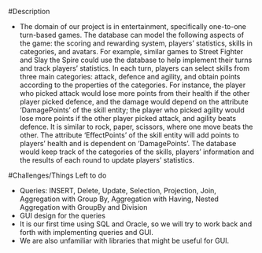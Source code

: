 #Description
- The domain of our project is in entertainment, specifically one-to-one turn-based games. The database can model the following aspects of the game: the scoring and rewarding system, players’ statistics, skills in categories, and avatars. For example, similar games to Street Fighter and Slay the Spire could use the database to help implement their turns and track players’ statistics. In each turn, players can select skills from three main categories: attack, defence and agility, and obtain points according to the properties of the categories. For instance, the player who picked attack would lose more points from their health if the other player picked defence, and the damage would depend on the attribute ‘DamagePoints’ of the skill entity; the player who picked agility would lose more points if the other player picked attack, and agility beats defence. It is similar to rock, paper, scissors, where one move beats the other. The attribute ‘EffectPoints’ of the skill entity will add points to players’ health and is dependent on ‘DamagePoints’. The database would keep track of the categories of the skills, players’ information and the results of each round to update players’ statistics.

#Challenges/Things Left to do
- Queries: INSERT, Delete, Update, Selection, Projection, Join, Aggregation with Group By, Aggregation with Having, Nested Aggregation with GroupBy and Division
- GUI design for the queries
- It is our first time using SQL and Oracle, so we will try to work back and forth with implementing queries and GUI.
- We are also unfamiliar with libraries that might be useful for GUI. 